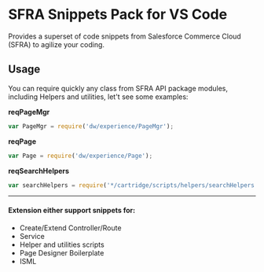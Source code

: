 # SFRA Snippets Pack for VS Code

Provides a superset of code snippets from Salesforce Commerce Cloud (SFRA) to agilize your coding.

## Usage
You can require quickly any class from SFRA API package modules, including Helpers and utilities, let't see some examples:

**reqPageMgr**
```js
var PageMgr = require('dw/experience/PageMgr');
```

**reqPage**
```js
var Page = require('dw/experience/Page');
```
**reqSearchHelpers**
```js
var searchHelpers = require('*/cartridge/scripts/helpers/searchHelpers');
```
****
#### Extension either support snippets for: 

* Create/Extend Controller/Route
* Service
* Helper and utilities scripts
* Page Designer Boilerplate
* ISML